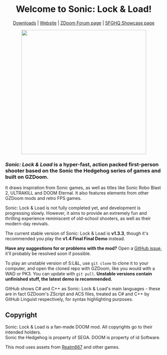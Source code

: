 <h1 align=center>Welcome to Sonic: Lock & Load!</h1>
<p align=center><a href="https://github.com/Sonic-LockandLoad/Sonic-LockandLoad/releases">Downloads</a> | <a href="https://sonic-lockandload.github.io">Website</a> | <a href="https://forum.zdoom.org/viewtopic.php?f=19&t=72593">ZDoom Forum page</a> | <a href="https://sonicfangameshq.com/forums/showcase/sonic-lock-load.1199">SFGHQ Showcase page</a></p>
<p align=center><img src="https://raw.githubusercontent.com/Sonic-LockandLoad/Sonic-LockandLoad/edge/Graphics/LOGO.png" width=400px /></p>

### *Sonic: Lock & Load* is a hyper-fast, action packed first-person shooter based on the Sonic the Hedgehog series of games and built on GZDoom.

It draws inspiration from Sonic games, as well as titles like Sonic Robo Blast 2, ULTRAKILL and DOOM Eternal. It also features elements from other GZDoom mods and retro FPS games.

Sonic: Lock & Load is not fully completed yet, and development is progressing slowly. However, it aims to provide an extremely fun and thrilling experience reminiscent of old-school shooters, as well as their modern-day revivals.

The current stable version of Sonic: Lock & Load is **v1.3.3**, though it's recommended you play the **v1.4 Final Final Demo** instead.

**Have any suggestions for or problems with the mod?** Open a [GitHub issue](https://github.com/Sonic-LockandLoad/Sonic-LockandLoad/issues/new/choose), it'll probably be resolved soon if possible.

To play an unstable version of S:L&L, use `git clone` to clone it to your computer, and open the cloned repo with GZDoom, like you would with a WAD or PK3. You can update with `git pull`. **Unstable versions contain unfinished stuff, the latest demo is recommended.**

GitHub shows C# and C++ as Sonic: Lock & Load's main languages - these are in fact GZDoom's ZScript and ACS files, treated as C# and C++ by GitHub Linguist respectively, for syntax highlighting purposes.

## Copyright
Sonic: Lock & Load is a fan-made DOOM mod. All copyrights go to their intended holders.<br>
Sonic the Hedgehog is property of SEGA. DOOM is property of id Software.

This mod uses assets from [Realm667](https://www.realm667.com) and other games.
